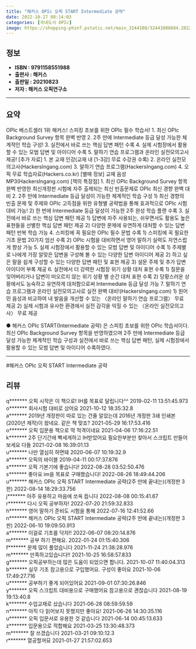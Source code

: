 ```yaml
---
title: "해커스 OPIc 오픽 START Intermediate 공략"
date: 2022-10-27 08:14:03
categories: [국내도서 OPIc]
image: https://shopping-phinf.pstatic.net/main_3244108/32441088684.20221019134416.jpg
---
```


## **정보**

- **ISBN : 9791158551988**
- **출판사 : 해커스**
- **출판일 : 20210823**
- **저자 : 해커스 오픽연구소**

------



## **요약**

OPIc 베스트셀러 1위 해커스! 스피킹 초보를 위한 OPIc 필수 학습서! 1. 최신 OPIc Background Survey 항목 완벽 반영 2. 2주 만에 Intermediate 등급 달성 가능한 체계적인 학습 구성! 3. 실전에서 바로 쓰는 핵심 답변 패턴 수록 4. 실제 시험장에서 활용할 수 있는 모범 답변 및 아이디어 수록 5. 말하기 연습 프로그램과 온라인 실전모의고사 제공! [추가 자료] 1. 본 교재 인강(교재 내 [1-3강] 무료 수강권 수록) 2. 온라인 실전모의고사(HackersIngang.com) 3. 말하기 연습 프로그램(HackersIngang.com) 4. 오픽 무료 학습자료(Hackers.co.kr) [별매 정보] 교재 음성 MP3(HackersIngang.com) [책의 특장점] 1. 최신 OPIc Background Survey 항목 완벽 반영한 최신개정판 시험에 자주 출제되는 최신 빈출문제로 OPIc 최신 경향 완벽 대비 2. 2주 만에 Intermediate 등급 달성이 가능한 체계적인 학습 구성 1) 최신 경향의 빈출 문제 및 주제와 OPIc 고득점을 위한 유형별 공략법을 통해 효과적으로 OPIc 시험 대비 가능! 2) 한 번에 Intermediate 등급 달성이 가능한 2주 완성 학습 플랜 수록 3. 실전에서 바로 쓰는 핵심 답변 패턴 제공 1) 답변에 자주 사용되는, 쉬우면서도 활용도 높은 표현들을 선별한 핵심 답변 패턴 제공 2) 다양한 문제에 유연하게 대처할 수 있는 답변 패턴 반복 학습 가능 4. 스피킹에 꼭 필요한 OPIc 필수 문법 수록 1) 스피킹에 꼭 필요한 기초 문법 20가지 엄선 수록 2) OPIc 시험을 대비하면서 영어 말하기 실력도 자연스럽게 향상 가능 5. 실제 시험장에서 활용할 수 있는 모범 답변 및 아이디어 수록 1) 주제별로 나에게 가장 알맞은 답변을 구성해 볼 수 있는 다양한 답변 아이디어 제공 2) 하고 싶은 말을 쉽게 구성할 수 있는 다양한 답변 패턴 및 표현 제공 3) 설문 주제 및 추가 답변 아이디어 부록 제공 6. 실전에서 더 강력한 시험장 위기 상황 대처 표현 수록 1) 질문을 잊어버리거나 답변이 떠오르지 않는 위기 상황 별 순간 대처 표현 수록 2) 당황스러운 상황에서도 능숙하고 유연하게 대처함으로써 Intermediate 등급 달성 가능 7. 말하기 연습 프로그램과 온라인 실전모의고사로 실전 완벽 대비!(HackersIngang.com) 1) 원어민 음성과 비교하여 내 발음을 개선할 수 있는 〈온라인 말하기 연습 프로그램〉 무료 제공 2) 실제 시험과 유사한 환경에서 실전 감각을 익힐 수 있는 〈온라인 실전모의고사〉 무료 제공

● 해커스 OPIc START(Intermediate 공략) 은 스피킹 초보를 위한 OPIc 학습서이다. 최신 OPIc Background Survey 항목을 반영하였으며  2주 만에 Intermediate 등급 달성 가능한 체계적인 학습 구성과 실전에서 바로 쓰는 핵심 답변 패턴, 실제 시험장에서 활용할 수 있는 모범 답변 및 아이디어 수록하였다.



------

#해커스 OPIc 오픽 START Intermediate 공략


## **리뷰** 

  q******* 오픽 시작은 이 책으로! IH를 목표로 달립니다^^ 2019-02-11 13:51:45.973 <br/>  o******* 회사시험 대비로 샀어요 2021-10-12 18:35:32.8 <br/>  a******* 2019년 개정판이 따로 있는 건줄 알았는데
2016년 개정판 3쇄 인쇄본(2020년 제작)이 왔네요.
같은 책 맞죠? 2021-05-29 16:17:53.416 <br/>  o******* 오픽 입문용 책으로 딱 적격이네요 2021-04-06 17:16:22.51 <br/>  k******* 2주 단기간에 빡세게하고 IH받았어요 필요한부분만 찾아서 스크립트 만들어보세요 다들 2021-02-08 16:39:01.13 <br/>  u******* 나만 열심히 하면돼 2020-06-07 10:19:32.9 <br/>  a******* 오픽의 바이블 2019-04-11 00:17:37.876 <br/>  s******* 오픽 기본기에 좋습니다! 2022-08-28 03:52:50.476 <br/>  s******* 좋아요 im을 목표로 구매했습니다! 2022-08-26 18:49:44.206 <br/>  u******* 해커스 OPIc 오픽 START Intermediate 공략(2주 만에 끝내는)(개정판 3판) 2022-08-14 18:29:33.756 <br/>  j******* 아주 유용하고 마음에 쏘옥 듭니다 2022-08-08 00:15:41.67 <br/>  r******* 다시 오픽 공부하자! 2022-07-20 21:59:32.833 <br/>  h******* 영어 말하기 준비도 시험을 통해 2022-07-16 12:41:52.66 <br/>  n******* 해커스 OPIc 오픽 START Intermediate 공략(2주 만에 끝내는)(개정판 3판) 2022-06-10 19:09:50.913 <br/>  a******* 이걸로 기초를 닥자!! 2022-06-07 08:20:14.876 <br/>  m******* 공부 하기 편해요. 2022-01-24 01:15:40.306 <br/>  f******* 문제 많이 풀었습니다 2021-11-24 21:38:28.976 <br/>  m******* 만족하고있습니다!! 2021-10-25 16:58:57.833 <br/>  g******* 오픽공부하는데 많은 도움이 되었으면 합니다. 2021-10-07 11:40:04.313 <br/>  b******* 실무 기초 참고용으로 구입했어요.
구성이 좋아요 2021-10-06 17:49:27.716 <br/>  u******* 공부하기 좋게 되어있어요 2021-09-01 07:30:26.846 <br/>  y******* 오픽 스크립트 대비용으로 구매했어요 참고용으로 괜찮습니다 2021-08-19 19:13:40.8 <br/>  k******* 수업교재로 샀습니다 2021-06-28 08:59:59.59 <br/>  n******* 아직 다 읽어보지 못했지만 좋아요! 2021-06-26 14:30:35.116 <br/>  u******* 오픽 입문서로 유용한 것 같습니다 2021-06-14 00:45:13.633 <br/>  z******* 입문용으로 적합해요 2021-03-25 13:30:48.373 <br/>  m******* 잘 쓰갰습니다 2021-03-21 09:10:12.3 <br/>  r******* 열공할꺼묘 2021-01-27 21:57:02.653 <br/>